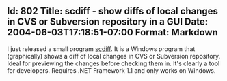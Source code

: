 Id: 802
Title: scdiff - show diffs of local changes in CVS or Subversion repository in a GUI
Date: 2004-06-03T17:18:51-07:00
Format: Markdown
--------------
I just released a small program [scdiff](/software/scdiff/). It is a
Windows program that (graphically) shows a diff of local changes in CVS
or Subversion repository. Ideal for previewing the changes before
checking them in. It's clearly a tool for developers. Requires .NET
Framework 1.1 and only works on Windows.
